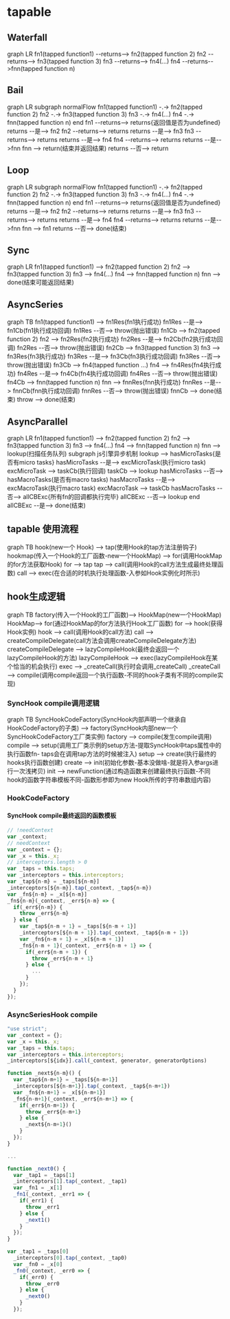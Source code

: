 # tapable


## Waterfall
<mermaid>
graph LR
fn1(tapped function1) --returns--> fn2(tapped function 2)
fn2 --returns--> fn3(tapped function 3)
fn3 --returns--> fn4(...)
fn4 --returns-->fnn(tapped function n)
</mermaid>

## Bail
<mermaid>
graph LR
subgraph normalFlow
  fn1(tapped function1) -.-> fn2(tapped function 2)
  fn2 -.-> fn3(tapped function 3)
  fn3 -.-> fn4(...)
  fn4 -.-> fnn(tapped function n)
end
fn1 --returns--> returns{返回值是否为undefined}
returns --是--> fn2
fn2 --returns--> returns
returns --是--> fn3
fn3 --returns--> returns
returns --是--> fn4
fn4 --returns--> returns
returns --是-->fnn
fnn --> return(结束并返回结果)
returns --否--> return
</mermaid>

## Loop
<mermaid>
graph LR
subgraph normalFlow
  fn1(tapped function1) -.-> fn2(tapped function 2)
  fn2 -.-> fn3(tapped function 3)
  fn3 -.-> fn4(...)
  fn4 -.-> fnn(tapped function n)
end
fn1 --returns--> returns{返回值是否为undefined}
returns --是--> fn2
fn2 --returns--> returns
returns --是--> fn3
fn3 --returns--> returns
returns --是--> fn4
fn4 --returns--> returns
returns --是-->fnn
fnn --> fn1
returns --否--> done(结束)
</mermaid>


## Sync
<mermaid>
graph LR
  fn1(tapped function1) --> fn2(tapped function 2)
  fn2 --> fn3(tapped function 3)
  fn3 --> fn4(...)
  fn4 --> fnn(tapped function n)
  fnn --> done(结束可能返回结果)
</mermaid>

## AsyncSeries

<mermaid>
graph TB
  fn1(tapped function1) --> fn1Res{fn1执行成功}
  fn1Res --是--> fn1Cb(fn1执行成功回调)
  fn1Res --否--> throw(抛出错误)
  fn1Cb --> fn2(tapped function 2)
  fn2 --> fn2Res{fn2执行成功}
  fn2Res --是--> fn2Cb(fn2执行成功回调)
  fn2Res --否--> throw(抛出错误)
  fn2Cb --> fn3(tapped function 3)
  fn3 --> fn3Res{fn3执行成功}
  fn3Res --是--> fn3Cb(fn3执行成功回调)
  fn3Res --否--> throw(抛出错误)
  fn3Cb --> fn4(tapped function ...)
  fn4 --> fn4Res{fn4执行成功}
  fn4Res --是--> fn4Cb(fn4执行成功回调)
  fn4Res --否--> throw(抛出错误)
  fn4Cb --> fnn(tapped function n)
  fnn --> fnnRes{fnn执行成功}
  fnnRes --是--> fnnCb(fnn执行成功回调)
  fnnRes --否--> throw(抛出错误)
  fnnCb --> done(结束)
  throw --> done(结束)
</mermaid>

## AsyncParallel
<mermaid>
graph LR
  fn1(tapped function1) --> fn2(tapped function 2)
  fn2 --> fn3(tapped function 3)
  fn3 --> fn4(...)
  fn4 --> fnn(tapped function n)
  fnn --> lookup(扫描任务队列)
  subgraph js引擎异步机制
    lookup --> hasMicroTasks{是否有micro tasks}
    hasMicroTasks --是--> excMicroTask(执行micro task)
    excMicroTask --> taskCb(执行回调)
    taskCb --> lookup
    hasMicroTasks --否--> hasMacroTasks(是否有macro tasks)
    hasMacroTasks --是--> excMacroTask(执行macro task)
    excMacroTask --> taskCb
    hasMacroTasks --否--> allCBExc{所有fn的回调都执行完毕}
    allCBExc --否--> lookup
  end
  allCBExc --是--> done(结束)
</mermaid>

## tapable 使用流程
<mermaid>
graph TB
hook(new一个 Hook) --> tap(使用Hook的tap方法注册钩子)
hookmap(传入一个Hook的工厂函数-new一个HookMap) --> for(调用HookMap的for方法获取Hook)
for --> tap
tap --> call(调用Hook的call方法生成最终处理函数)
call --> exec(在合适的时机执行处理函数-入参如Hook实例化时所示)

</mermaid>

## hook生成逻辑
<mermaid>
graph TB
 factory(传入一个Hook的工厂函数)--> HookMap(new一个HookMap)
 HookMap--> for(通过HookMap的for方法执行Hook工厂函数)
 for --> hook(获得Hook实例)
 hook --> call(调用Hook的call方法)
 call --> createCompileDelegate(call方法会调用createCompileDelegate方法)
 createCompileDelegate --> lazyCompileHook(最终会返回一个lazyCompileHook的方法)
 lazyCompileHook --> exec(lazyCompileHook在某个恰当的机会执行)
 exec --> _createCall(执行时会调用_createCall)
 _createCall --> compile(调用compile返回一个执行函数-不同的hook子类有不同的compile实现)
</mermaid>

### SyncHook compile调用逻辑
<mermaid>
graph TB
SyncHookCodeFactory(SyncHook内部声明一个继承自HookCodeFactory的子类) --> factory(SyncHook内部new一个SyncHookCodeFactory工厂类实例)
factory --> compile(发生compile调用)
compile --> setup(调用工厂类示例的setup方法-提取SyncHook中taps属性中的执行函数fn- taps会在调用tap方法的时候被注入)
setup --> create(执行最终的hooks执行函数创建)
create --> init(初始化参数-基本没做啥-就是将入参args进行一次浅拷贝)
init --> newFunction(通过构造函数来创建最终执行函数-不同hook的函数字符串模板不同-函数形参即为new Hook所传的字符串数组内容)
</mermaid>


### HookCodeFactory

#### SyncHook compile最终返回的函数模板

```javascript
// !needContext
var _context;
// needContext
var _context = {};
var _x = this._x;
// interceptors.length > 0
var _taps = this.taps;
var _interceptors = this.interceptors;
var _tap${n-m} = _taps[${n-m}]
_interceptors[${n-m}].tap(_context, _tap${n-m})
var _fn${n-m} = _x[${n-m}]
_fn${n-m}(_context, _err${n-m} => {
  if(_err${n-m}) {
    throw _err${n-m}
  } else {
    var _tap${n-m + 1} = _taps[${n-m + 1}]
    _interceptors[${n-m + 1}].tap(_context, _tap${n-m + 1})
    var _fn${n-m + 1} = _x[${n-m + 1}]
    _fn${n-m + 1}(_context, _err${n-m + 1} => {
      if(_err${n-m + 1}) {
        throw _err${n-m + 1}
      } else {
        ...
      }
    });
  }
});


```

### AsyncSeriesHook compile

```javaScript
"use strict";
var _context = {};
var _x = this._x;
var _taps = this.taps;
var _interceptors = this.interceptors;
_interceptors[${idx}].call(_context, generator, generatorOptions)

function _next${n-m}() {
  var _tap${n-m+1} = _taps[${n-m+1}]
  _interceptors[${n-m+1}].tap(_context, _tap${n-m+1})
  var _fn${n-m+1} = _x[${n-m+1}]
  _fn${n-m+1}(_context, _err${n-m+1} => {
    if(_err${n-m+1}) {
      throw _err${n-m+1}
    } else {
      _next${n-m+1}()
    }
  });
}

...

function _next0() {
  var _tap1 = _taps[1]
  _interceptors[1].tap(_context, _tap1)
  var _fn1 = _x[1]
  _fn1(_context, _err1 => {
    if(_err1) {
      throw _err1
    } else {
      _next1()
    }
  });
}

var _tap1 = _taps[0]
  _interceptors[0].tap(_context, _tap0)
  var _fn0 = _x[0]
  _fn0(_context, _err0 => {
    if(_err0) {
      throw _err0
    } else {
      _next0()
    }
  });

```